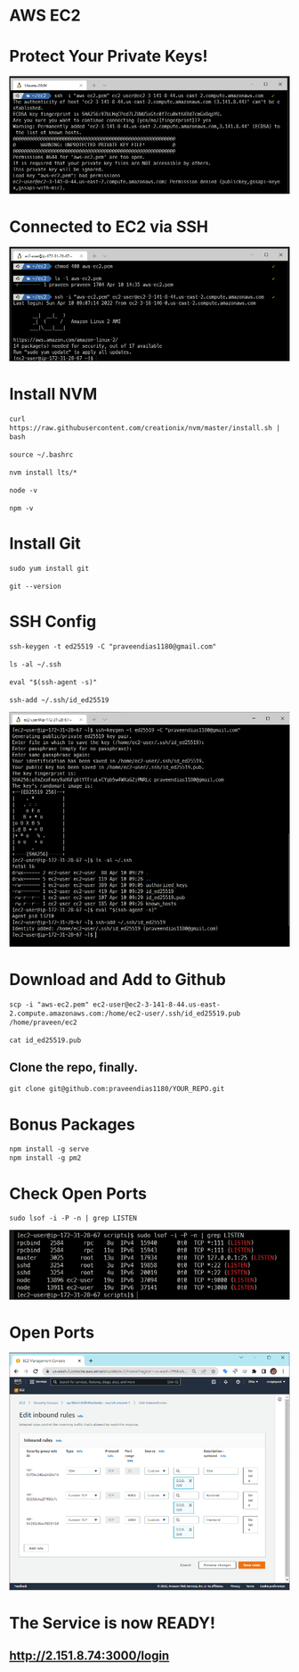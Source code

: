 # AWS EC2

# Protect Your Private Keys!

![Unprotected](unprotected.png)

# Connected to EC2 via SSH

![Connected](connected.png)

# Install NVM

```
curl https://raw.githubusercontent.com/creationix/nvm/master/install.sh | bash 

source ~/.bashrc

nvm install lts/* 

node -v

npm -v
```

# Install Git

```
sudo yum install git

git --version
```

# SSH Config

```
ssh-keygen -t ed25519 -C "praveendias1180@gmail.com"

ls -al ~/.ssh

eval "$(ssh-agent -s)"

ssh-add ~/.ssh/id_ed25519
```

![Keygen](keygen.png)

# Download and Add to Github

```
scp -i "aws-ec2.pem" ec2-user@ec2-3-141-8-44.us-east-2.compute.amazonaws.com:/home/ec2-user/.ssh/id_ed25519.pub /home/praveen/ec2

cat id_ed25519.pub
```
## Clone the repo, finally.

```
git clone git@github.com:praveendias1180/YOUR_REPO.git
```

# Bonus Packages

```
npm install -g serve
npm install -g pm2

```

# Check Open Ports

```
sudo lsof -i -P -n | grep LISTEN
```
![ports](ports.png)

# Open Ports

![Inbound](inbound.png)

# The Service is now READY!

## http://2.151.8.74:3000/login

